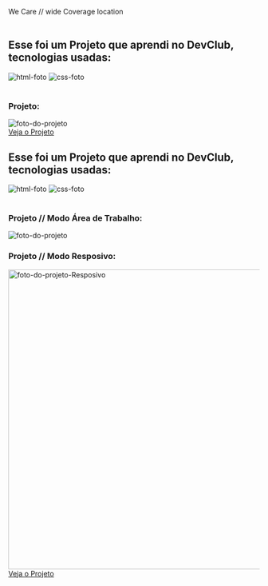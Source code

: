We Care // wide Coverage location
<br>
<br>
<h2>Esse foi um Projeto que aprendi no DevClub, tecnologias usadas:</h2>
<img src="https://img.shields.io/badge/HTML-239120?style=for-the-badge&logo=html5&logoColor=white" alt="html-foto" />
<img src="https://img.shields.io/badge/CSS3-1572B6?style=for-the-badge&logo=css3&logoColor=white" alt="css-foto" />
<br>
<br>
<h3>Projeto:</h3>
<img src="https://github.com/GabrielSNasc/Aula-css-Projeto1-Desafio1-devclub-full-stack/blob/main/img/Projeto%20css%201.png?raw=true" alt=foto-do-projeto />
<br>
<a href=""> Veja o Projeto <a/>

<h2>Esse foi um Projeto que aprendi no DevClub, tecnologias usadas:</h2>
<img src="https://img.shields.io/badge/HTML-239120?style=for-the-badge&logo=html5&logoColor=white" alt="html-foto" />
<img src="https://img.shields.io/badge/CSS3-1572B6?style=for-the-badge&logo=css3&logoColor=white" alt="css-foto" />
<br>
<br>
<h3>Projeto // Modo Área de Trabalho:</h3>
<img src="https://github.com/GabrielSNasc/Aula-css-Projeto1-Desafio1-devclub-full-stack/blob/main/img/Projeto%20css%202%20wide%20coverage.png?raw=true" alt="foto-do-projeto" />
<h3>Projeto // Modo Resposivo:</h3>
<img height="600px"; src="https://github.com/GabrielSNasc/Aula-css-Projeto1-Desafio1-devclub-full-stack/blob/main/img/Projeto%20css%203%20wide%20coverage%20mobile.png?raw=true" alt="foto-do-projeto-Resposivo">
<br>
<a href=""> Veja o Projeto <a/>
